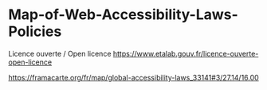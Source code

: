 # Map-of-Web-Accessibility-Laws-Policies
Licence ouverte / Open licence https://www.etalab.gouv.fr/licence-ouverte-open-licence

https://framacarte.org/fr/map/global-accessibility-laws_33141#3/27.14/16.00
